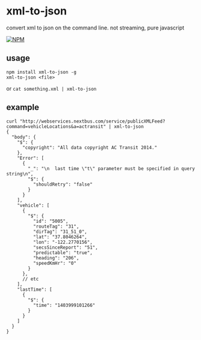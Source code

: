 # xml-to-json

convert xml to json on the command line. not streaming, pure javascript

[![NPM](https://nodei.co/npm/xml-to-json.png?global=true)](https://nodei.co/npm/xml-to-json/)

## usage

```
npm install xml-to-json -g
xml-to-json <file>
```

or `cat something.xml | xml-to-json`

## example

```
curl "http://webservices.nextbus.com/service/publicXMLFeed?command=vehicleLocations&a=actransit" | xml-to-json
{
  "body": {
    "$": {
      "copyright": "All data copyright AC Transit 2014."
    },
    "Error": [
      {
        "_": "\n  last time \"t\" parameter must be specified in query string\n",
        "$": {
          "shouldRetry": "false"
        }
      }
    ],
    "vehicle": [
      {
        "$": {
          "id": "5005",
          "routeTag": "31",
          "dirTag": "31_51_0",
          "lat": "37.8046264",
          "lon": "-122.2770156",
          "secsSinceReport": "51",
          "predictable": "true",
          "heading": "206",
          "speedKmHr": "0"
        }
      },
      // etc
    ],
    "lastTime": [
      {
        "$": {
          "time": "1403999101266"
        }
      }
    ]
  }
}
```
